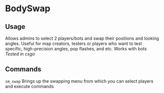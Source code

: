 # BodySwap  

## Usage  

Allows admins to select 2 players/bots and swap their positions and looking angles. Useful for map creators, testers or players who want to test specific, high-precision angles, pop flashes, and etc. Works with bots *Tested in csgo*  

## Commands  

`sm_swap` Brings up the swapping menu from which you can select players and execute commands  
